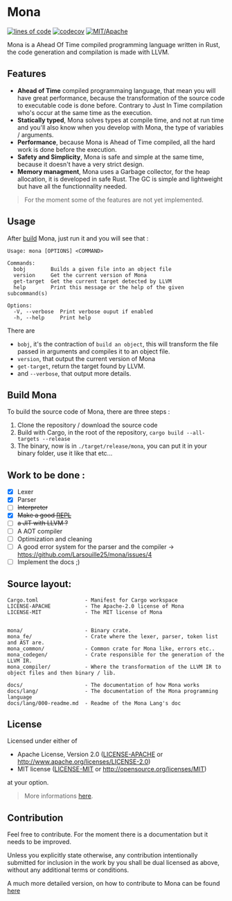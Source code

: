 # Mona

[![lines of code](https://tokei.rs/b1/github/Larsouille25/mona)](https://github.com/Aaronepower/tokei)
[![codecov](https://codecov.io/gh/Larsouille25/mona/branch/main/graph/badge.svg)](https://github.com/Larsouille25/mona)
[![MIT/Apache][licence-badge]](https://github.com/Larsouille25/mona/tree/main#license)

[licence-badge]: https://img.shields.io/badge/License-MIT%20OR%20Apache--2.0-lightgrey

Mona is a Ahead Of Time compiled programming language written in Rust, the code generation and compilation is made with LLVM. 

## Features

- **Ahead of Time** compiled programmaing language, that mean you will have great performance, because the transformation of the source code to executable code is done before. Contrary to Just In Time compilation who's occur at the same time as the execution.
- **Statically typed**, Mona solves types at compile time, and not at run time and you'll also know when you develop with Mona, the type of variables / arguments.
- **Performance**, because Mona is Ahead of Time compiled, all the hard work is done before the execution.
- **Safety and Simplicity**, Mona is safe and simple at the same time, because it doesn't have a very strict design.
- **Memory managment**, Mona uses a Garbage collector, for the heap allocation, it is developed in safe Rust. The GC is simple and lightweight but have all the functionnality needed.

> For the moment some of the features are not yet implemented.

## Usage

After [build](#build-mona) Mona, just run it and you will see that :
```
Usage: mona [OPTIONS] <COMMAND>

Commands:
  bobj        Builds a given file into an object file
  version     Get the current version of Mona
  get-target  Get the current target detected by LLVM
  help        Print this message or the help of the given subcommand(s)

Options:
  -V, --verbose  Print verbose ouput if enabled
  -h, --help     Print help
```

There are

- `bobj`, it's the contraction of `build an object`, this will transform the file passed in arguments and compiles it to an object file.
- `version`, that output the current version of Mona
- `get-target`, return the target found by LLVM.
- and `--verbose`, that output more details.

## Build Mona

To build the source code of Mona, there are three steps :
1. Clone the repository / download the source code
2. Build with Cargo, in the root of the repository, `cargo build --all-targets --release`
3. The binary, now is in `./target/release/mona`, you can put it in your binary folder, use it like that etc...

## Work to be done :
- [x] Lexer
- [x] Parser
- [ ] ~~Interpreter~~
- [x] ~~Make a good [REPL](https://en.wikipedia.org/wiki/Read%E2%80%93eval%E2%80%93print_loop)~~
- [ ] ~~a JIT with LLVM ?~~
- [ ] A AOT compiler
- [ ] Optimization and cleaning
- [ ] A good error system for the parser and the compiler -> https://github.com/Larsouille25/mona/issues/4
- [ ] Implement the docs ;)

## Source layout:
```
Cargo.toml               - Manifest for Cargo workspace
LICENSE-APACHE           - The Apache-2.0 license of Mona
LICENSE-MIT              - The MIT license of Mona


mona/                    - Binary crate.
mona_fe/                 - Crate where the lexer, parser, token list and AST are.
mona_common/             - Common crate for Mona like, errors etc..
mona_codegen/            - Crate responsible for the generation of the LLVM IR.
mona_compiler/           - Where the transformation of the LLVM IR to object files and then binary / lib.

docs/                    - The documentation of how Mona works
docs/lang/               - The documentation of the Mona programming language
docs/lang/000-readme.md  - Readme of the Mona Lang's doc
```

## License

Licensed under either of
 * Apache License, Version 2.0 ([LICENSE-APACHE](LICENSE-APACHE) or http://www.apache.org/licenses/LICENSE-2.0)
 * MIT license ([LICENSE-MIT](LICENSE-MIT) or http://opensource.org/licenses/MIT)

at your option.

> More informations [here](/COPYRIGHT).

## Contribution

Feel free to contribute. For the moment there is a documentation but it needs to be improved.

Unless you explicitly state otherwise, any contribution intentionally submitted
for inclusion in the work by you shall be dual licensed as above, without any
additional terms or conditions.

A much more detailed version, on how to contribute to Mona can be found [here](/CONTRIBUTING.md)

